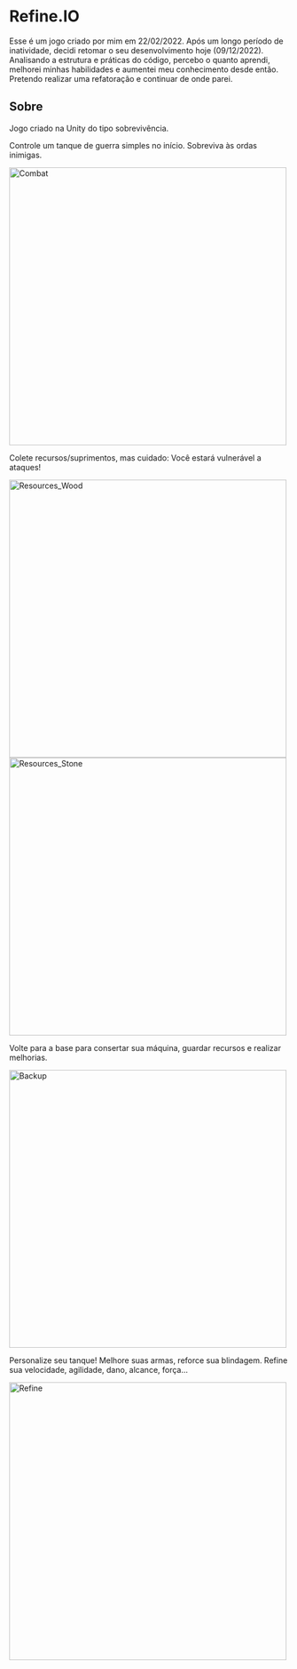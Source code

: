 # Refine.IO

Esse é um jogo criado por mim em 22/02/2022. Após um longo período de inatividade, decidi retomar o seu desenvolvimento hoje (09/12/2022). Analisando a estrutura e práticas do código, percebo o quanto aprendi, melhorei minhas habilidades e aumentei meu conhecimento desde então. Pretendo realizar uma refatoração e continuar de onde parei.


## Sobre

Jogo criado na Unity do tipo sobrevivência. 

Controle um tanque de guerra simples no início. Sobreviva às ordas inimigas.

<img alt="Combat" width="500" src="https://user-images.githubusercontent.com/85514585/206775776-d65b9295-c446-4f73-9ac9-8d729bd9a4ef.png"/>

Colete recursos/suprimentos, mas cuidado: Você estará vulnerável a ataques!

<img alt="Resources_Wood" width="500" src="https://user-images.githubusercontent.com/85514585/206776263-9bbdea85-070c-443b-9975-fca1178260ec.png"/>
<img alt="Resources_Stone" width="500" src="https://user-images.githubusercontent.com/85514585/206783010-b838428c-32dd-49ba-8dbb-d1b9bc20ac87.png"/>


Volte para a base para consertar sua máquina, guardar recursos e realizar melhorias.

<img alt="Backup" width="500" src="https://user-images.githubusercontent.com/85514585/206780280-cb71cf01-2ebd-454e-8e57-052c24d430da.png"/>

Personalize seu tanque! Melhore suas armas, reforce sua blindagem. Refine sua velocidade, agilidade, dano, alcance, força...

<img alt="Refine" width="500" src="https://user-images.githubusercontent.com/85514585/206782232-d34ce6f5-960e-4159-b502-aa25d3833261.png"/>
